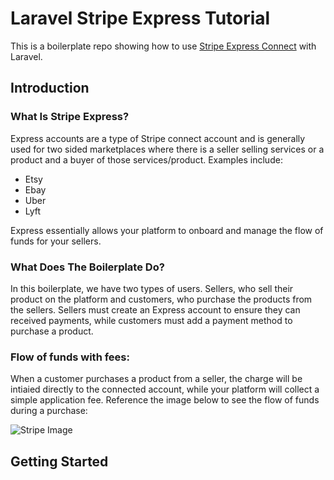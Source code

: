 # Laravel Stripe Express Tutorial
This is a boilerplate repo showing how to use <a href='https://stripe.com/docs/connect/express-accounts'>Stripe Express Connect</a> with Laravel. 

## Introduction
### What Is Stripe Express?
Express accounts are a type of Stripe connect account and is generally used for two sided marketplaces where there is a seller selling services or a product and a buyer of those services/product. Examples include:
- Etsy
- Ebay
- Uber
- Lyft

Express essentially allows your platform to onboard and manage the flow of funds for your sellers. 

### What Does The Boilerplate Do?
In this boilerplate, we have two types of users. Sellers, who sell their product on the platform and customers, who purchase the products from the sellers. Sellers must create an Express account to ensure they can received payments, while customers must add a payment method to purchase a product. 

### Flow of funds with fees:
When a customer purchases a product from a seller, the charge will be intiaied directly to the connected account, while your platform will collect a simple application fee. Reference the image below to see the flow of funds during a purchase:

![Stripe Image](https://stripe.com/img/docs/connect/direct_charges.png "Flow of Funds")

## Getting Started